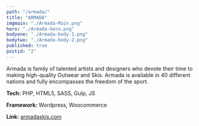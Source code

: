 ```yaml
---
path: "/armada/"
title: "ARMADA"
imgmain: "./Armada-Main.png"
hero: "./Armada-hero.png"
bodyone: "./Armada-body-1.png"
bodytwo: "./Armada-body-2.png"
published: true
postid: "2"
---
```


Armada is family of talented artists and designers who devote their time to making high-quality Outwear and Skis. Armada is available in 40 different nations and fully encompasses the freedom of the sport.

**Tech:** PHP, HTML5, SASS, Gulp, JS

**Framework:** Wordpress, Woocommerce

**Link:** <a href="http://armadaskis.com/" target="_blank">armadaskis.com</a>
